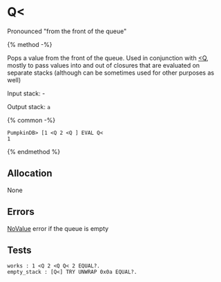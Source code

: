 # Q\<

Pronounced "from the front of the queue"

{% method -%}

Pops a value from the front of the queue.  Used in conjunction with [<Q](TO_FQ.md), mostly
to pass values into and out of closures that are evaluated on separate stacks (although can be
sometimes used for other purposes as well)

Input stack: -

Output stack: `a`

{% common -%}

```
PumpkinDB> [1 <Q 2 <Q ] EVAL Q<
1
```

{% endmethod %}

## Allocation

None

## Errors

[NoValue](./errors/NoValue.md) error if the queue is empty

## Tests

```test
works : 1 <Q 2 <Q Q< 2 EQUAL?.
empty_stack : [Q<] TRY UNWRAP 0x0a EQUAL?.
```
